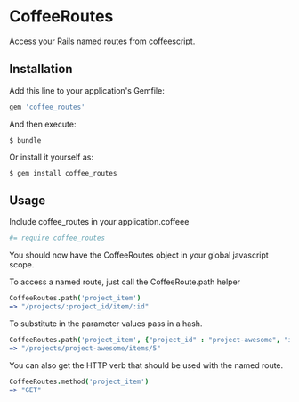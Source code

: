 # CoffeeRoutes

Access your Rails named routes from coffeescript.

## Installation

Add this line to your application's Gemfile:

```ruby
gem 'coffee_routes'
```

And then execute:

    $ bundle

Or install it yourself as:

    $ gem install coffee_routes

## Usage

Include coffee_routes in your application.coffeee

```coffee
#= require coffee_routes
```

You should now have the CoffeeRoutes object in your global javascript scope.

To access a named route, just call the CoffeeRoute.path helper

```coffee
CoffeeRoutes.path('project_item')
=> "/projects/:project_id/item/:id"
```

To substitute in the parameter values pass in a hash.

```coffee
CoffeeRoutes.path('project_item', {"project_id" : "project-awesome", "id" : 5})
=> "/projects/project-awesome/items/5"
```

You can also get the HTTP verb that should be used with the named route.

```coffee
CoffeeRoutes.method('project_item')
=> "GET"
```